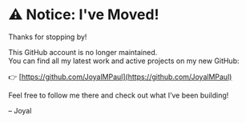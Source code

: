 # ⚠️ Notice: I've Moved!

Thanks for stopping by!

This GitHub account is no longer maintained.  
You can find all my latest work and active projects on my new GitHub:

👉 [https://github.com/JoyalMPaul](https://github.com/JoyalMPaul)

Feel free to follow me there and check out what I’ve been building!

– Joyal
